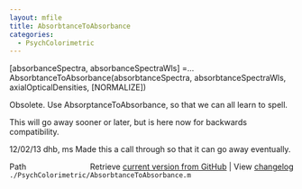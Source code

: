 ```yaml
---
layout: mfile
title: AbsorbtanceToAbsorbance
categories:
  - PsychColorimetric
---
```


\[absorbanceSpectra, absorbanceSpectraWls\] =...
  AbsorbtanceToAbsorbance\(absorbtanceSpectra, absorbtanceSpectraWls, axialOpticalDensities, \[NORMALIZE\]\)

Obsolete.  Use AbsorptanceToAbsorbance, so that we can all learn to spell.

This will go away sooner or later, but is here now for backwards compatibility.

12/02/13  dhb, ms  Made this a call through so that it can go away eventually.


<div class="code_header" style="text-align:right;">
  <span style="float:left;">Path&nbsp;&nbsp;</span> <span class="counter">Retrieve <a href=
  "https://raw.github.com/Psychtoolbox-3/Psychtoolbox-3/beta/./PsychColorimetric/AbsorbtanceToAbsorbance.m">current version from GitHub</a> | View <a href=
  "https://github.com/Psychtoolbox-3/Psychtoolbox-3/commits/beta/./PsychColorimetric/AbsorbtanceToAbsorbance.m">changelog</a></span>
</div>
<div class="code">
  <code>./PsychColorimetric/AbsorbtanceToAbsorbance.m</code>
</div>
